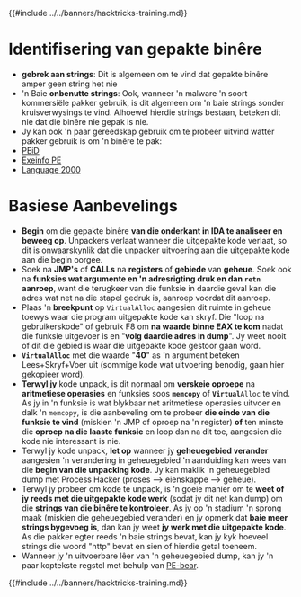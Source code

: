 {{#include ../../banners/hacktricks-training.md}}

# Identifisering van gepakte binêre

- **gebrek aan strings**: Dit is algemeen om te vind dat gepakte binêre amper geen string het nie
- 'n Baie **onbenutte strings**: Ook, wanneer 'n malware 'n soort kommersiële pakker gebruik, is dit algemeen om 'n baie strings sonder kruisverwysings te vind. Alhoewel hierdie strings bestaan, beteken dit nie dat die binêre nie gepak is nie.
- Jy kan ook 'n paar gereedskap gebruik om te probeer uitvind watter pakker gebruik is om 'n binêre te pak:
- [PEiD](http://www.softpedia.com/get/Programming/Packers-Crypters-Protectors/PEiD-updated.shtml)
- [Exeinfo PE](http://www.softpedia.com/get/Programming/Packers-Crypters-Protectors/ExEinfo-PE.shtml)
- [Language 2000](http://farrokhi.net/language/)

# Basiese Aanbevelings

- **Begin** om die gepakte binêre **van die onderkant in IDA te analiseer en beweeg op**. Unpackers verlaat wanneer die uitgepakte kode verlaat, so dit is onwaarskynlik dat die unpacker uitvoering aan die uitgepakte kode aan die begin oorgee.
- Soek na **JMP's** of **CALLs** na **registers** of **gebiede** van **geheue**. Soek ook na **funksies wat argumente en 'n adresrigting druk en dan `retn` aanroep**, want die terugkeer van die funksie in daardie geval kan die adres wat net na die stapel gedruk is, aanroep voordat dit aanroep.
- Plaas 'n **breekpunt** op `VirtualAlloc` aangesien dit ruimte in geheue toewys waar die program uitgepakte kode kan skryf. Die "loop na gebruikerskode" of gebruik F8 om **na waarde binne EAX te kom** nadat die funksie uitgevoer is en "**volg daardie adres in dump**". Jy weet nooit of dit die gebied is waar die uitgepakte kode gestoor gaan word.
- **`VirtualAlloc`** met die waarde "**40**" as 'n argument beteken Lees+Skryf+Voer uit (sommige kode wat uitvoering benodig, gaan hier gekopieer word).
- **Terwyl jy** kode unpack, is dit normaal om **verskeie oproepe** na **aritmetiese operasies** en funksies soos **`memcopy`** of **`Virtual`**`Alloc` te vind. As jy in 'n funksie is wat blykbaar net aritmetiese operasies uitvoer en dalk 'n `memcopy`, is die aanbeveling om te probeer **die einde van die funksie te vind** (miskien 'n JMP of oproep na 'n register) **of** ten minste die **oproep na die laaste funksie** en loop dan na dit toe, aangesien die kode nie interessant is nie.
- Terwyl jy kode unpack, **let op** wanneer jy **geheuegebied verander** aangesien 'n verandering in geheuegebied 'n aanduiding kan wees van die **begin van die unpacking kode**. Jy kan maklik 'n geheuegebied dump met Process Hacker (proses --> eienskappe --> geheue).
- Terwyl jy probeer om kode te unpack, is 'n goeie manier om te **weet of jy reeds met die uitgepakte kode werk** (sodat jy dit net kan dump) om die **strings van die binêre te kontroleer**. As jy op 'n stadium 'n sprong maak (miskien die geheuegebied verander) en jy opmerk dat **baie meer strings bygevoeg is**, dan kan jy weet **jy werk met die uitgepakte kode**.\
As die pakker egter reeds 'n baie strings bevat, kan jy kyk hoeveel strings die woord "http" bevat en sien of hierdie getal toeneem.
- Wanneer jy 'n uitvoerbare lêer van 'n geheuegebied dump, kan jy 'n paar koptekste regstel met behulp van [PE-bear](https://github.com/hasherezade/pe-bear-releases/releases).

{{#include ../../banners/hacktricks-training.md}}
